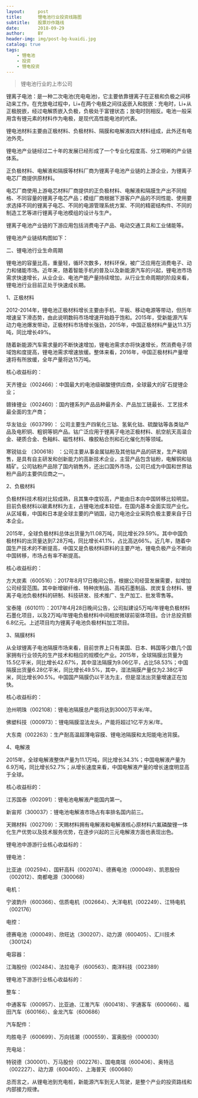 ```yaml
---
layout:     post
title:      锂电池行业投资线路图
subtitle:   股票炒作路线
date:       2018-09-29
author:     BY
header-img: img/post-bg-kuaidi.jpg
catalog: true
tags:
    - 锂电池
    - 投资
    - 锂电投资
---
```


>锂电池行业的上市公司



锂离子电池：是一种二次电池(充电电池)，它主要依靠锂离子在正极和负极之间移动来工作。在充放电过程中，Li+在两个电极之间往返嵌入和脱嵌：充电时，Li+从正极脱嵌，经过电解质嵌入负极，负极处于富锂状态；放电时则相反。电池一般采用含有锂元素的材料作为电极，是现代高性能电池的代表。

锂电池材料主要由正极材料、负极材料、隔膜和电解液四大材料组成，此外还有电池外壳。







锂电池产业链经过二十年的发展已经形成了一个专业化程度高、分工明晰的产业链体系。

正负极材料、电解液和隔膜等材料厂商为锂离子电池产业链的上游企业，为锂离子电芯厂商提供原材料。

电芯厂商使用上游电芯材料厂商提供的正负极材料、电解液和隔膜生产出不同规格、不同容量的锂离子电芯产品；模组厂商根据下游客户产品的不同性能、使用要求选择不同的锂离子电芯、不同的电源管理系统方案、不同的精密结构件、不同的制造工艺等进行锂离子电池模组的设计与生产。

锂离子电池产业链的下游应用包括消费电子产品、电动交通工具和工业储能等。

锂电池产业链结构图如下：





二、锂电池行业生命周期

锂电池的容量比高，重量轻，循环次数多，材料环保，被广泛应用在消费电子、动力和储能市场。近年来，随着智能手机的普及以及新能源汽车的兴起，锂电池市场需求快速增长，从业企业、电池产能产量持续增加，从行业生命周期的阶段来看，锂电池行业目前正处于快速成长期。

1、正极材料

2012-2014年，锂电池正极材料增长主要由手机、平板、移动电源等带动，但历年增速呈下滑态势，由此说明数码市场增速开始趋于饱和。2015年，受新能源汽车动力电池爆发带动，正极材料市场增长强劲，2015年，中国正极材料产量达11.3万吨，同比增长49%。

随着新能源汽车需求量的不断快速增加，锂电池需求亦将快速增长，然消费电子领域饱和度提高，锂电池需求增速放缓。整体来看，2016年，中国正极材料产量增速将有所放缓，全年产量将达15万吨。







核心收益标的：

天齐锂业（002466）：中国最大的电池级碳酸锂供应商，全球最大的矿石提锂企业；

赣锋锂业（002460）：国内锂系列产品品种最齐全、产品加工链最长、工艺技术最全面的生产商；

华友钴业（603799）： 公司主要生产四氧化三钴、氢氧化钴、硫酸钴等各类钴产品及电积铜、粗铜等铜产品。钴广泛应用于锂离子电池正极材料、航空航天高温合金、硬质合金、色釉料、磁性材料、橡胶粘合剂和石化催化剂等领域。

寒锐钴业 （300618） ：公司主要从事金属钴粉及其他钴产品的研发，生产和销售，是具有自主研发和创新能力的高新技术企业，主营产品包含钴粉，电解铜和钴精矿。公司钴粉产品除了国内销售外，还出口国外市场，公司已成为中国和世界钴粉产品的主要供应商之一。

2、负极材料

负极材料技术相对比较成熟，且其集中度较高，产能由日本向中国转移比较明显。目前负极材料以碳素材料为主，占锂电池成本较低，在国内基本全面实现产业化。从区域看，中国和日本是全球主要的产销国，动力电池企业采购负极主要来自于日本企业。

2015年，全球负极材料总体出货量为11.08万吨，同比增长29.59%。其中中国负极材料的出货量达到7.28万吨，同比增长41.1%，占比高达66%。近几年，随着中国生产技术的不断提高，中国又是负极材料原料的主要产地，锂电负极产业不断向中国转移，市场占有率不断提高。

核心收益标的：

方大炭素（600516）：2017年8月17日晚间公告，根据公司经营发展需要，拟增加公司经营范围。其中新增碳纤维、特种炭制品、高纯石墨制品、炭炭复合材料、锂离子电池负极材料的研制、科技研发、技术推广、生产加工、批发零售等。

宝泰隆（601011）：2017年4月28日晚间公告，公司拟建设5万吨/年锂电负极材料石墨化项目，以及2万吨/年锂电负极材料中间相炭微球前驱体项目。合计总投资额6.8亿元。上述项目均为锂离子电池负极材料加工项目。

3、隔膜材料

从全球锂离子电池隔膜市场来看，目前世界上只有美国、日本、韩国等少数几个国家拥有行业领先的生产技术和相应的规模化产业。2015年，全球隔膜出货量为15.5亿平米，同比增长42.67%，其中湿法隔膜为9.06亿平，占比58.53%；中国隔膜出货量6.28亿平米，同比增长49.5%，其中，湿法隔膜产量仅为2.38亿平米，同比增长90.5%。中国国产隔膜仍以干法为主，但是湿法出货量增速正在加快。





核心收益标的：

沧州明珠（002108）：锂电池隔膜总产能将达到3000万平米/年。

佛塑科技（000973）：锂电隔膜湿法龙头，产能将超过1亿平方米/年。

大东南（002263）：生产耐高温超薄电容膜、锂电池隔膜和太阳能电池背膜。

4、电解液

2015年，全球电解液整体产量为11.1万吨，同比增长34.3%；中国电解液产量为6.9万吨，同比增长52.7%；从增长速度来看，中国电解液产量的增长速度明显高于全球。







核心收益标的：

江苏国泰（002091）：锂电池电解液产能国内第一。

新宙邦（300037）：锂电池电解液市场占有率排名国内前三。

天赐材料（002709）：天赐材料拥有电解液和电解液核心原材料六氟磷酸锂一体化生产优势以及技术服务优势，在逐步兴起的三元电解液方面也表现出色。

锂电池中游游行业核心收益标的：

锂电池：

比亚迪（002594）、国轩高科（002074）、德赛电池（000049）、凯恩股份（002012）、南都电源（300068）

电机：

宁波韵升（600366）、信质电机（002664）、大洋电机（002249）、江特电机（002176）

电控：

德赛电池（000049）、欣旺达（300207）、动力源（600405）、汇川技术（300124）

电容器：

江海股份（002484）、法拉电子（600563）、南洋科技（002389）

锂电池下游游行业核心收益标的：

整车：

中通客车（000957）、比亚迪、江淮汽车（600418）、宇通客车（600066）、福田汽车（600166）、金龙汽车（600686）

汽车配件：

均胜电子（600699）、万向钱潮（000559）、富奥股份（000030）

充电站：

特锐德（300001）、万马股份（002276）、国电南瑞（600406）、奥特迅（002227）、动力源（600405）、上海普天（600680）

总而言之，从锂电池到充电桩，新能源汽车到无人驾驶，是整个产业的投资路线和内部接力规律。



